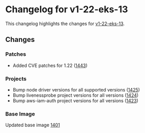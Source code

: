 # Changelog for v1-22-eks-13

This changelog highlights the changes for [v1-22-eks-13](https://github.com/aws/eks-distro/tree/v1-22-eks-13).

## Changes

### Patches
* Added CVE patches for 1.22 ([1443](https://github.com/aws/eks-distro/pull/1443))

### Projects
* Bump node driver versions for all supported versions ([1425](https://github.com/aws/eks-distro/pull/1425))
* Bump livenessprobe project versions for all versions ([1424](https://github.com/aws/eks-distro/pull/1424))
* Bump aws-iam-auth project versions for all versions ([1423](https://github.com/aws/eks-distro/pull/1423))

### Base Image
Updated base image [1401](https://github.com/aws/eks-distro/pull/1401)

